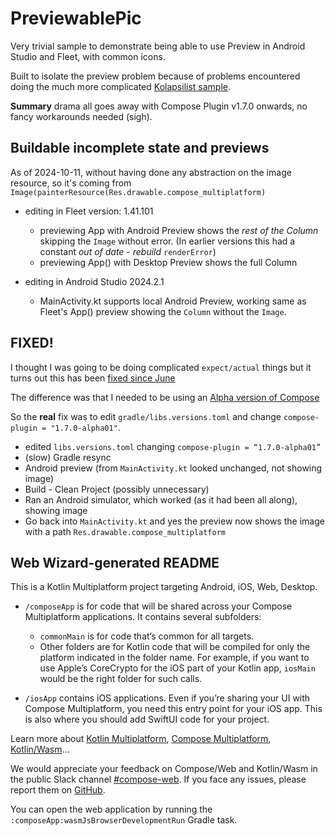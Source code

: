 # PreviewablePic

Very trivial sample to demonstrate being able to use Preview in Android Studio and Fleet, with common icons.

Built to isolate the preview problem because of problems encountered doing the much more complicated [Kolapsilist sample](../Kolaspilist/README.md).

**Summary** drama all goes away with Compose Plugin v1.7.0 onwards, no fancy workarounds needed (sigh).

## Buildable incomplete state and previews
As of 2024-10-11, without having done any abstraction on the image resource, so it's coming from `Image(painterResource(Res.drawable.compose_multiplatform)` 
- editing in Fleet version: 1.41.101
	- previewing App  with Android Preview shows the _rest of the Column_ skipping the `Image` without error. (In earlier versions this had a constant _out of date - rebuild_ `renderError`)
	- previewing App() with Desktop Preview shows the full Column

- editing in Android Studio 2024.2.1
  - MainActivity.kt supports local Android Preview, working same as Fleet's App() preview showing the `Column` without the `Image`.
  
## FIXED!
I thought I was going to be doing complicated `expect/actual` things but it turns out this has been [fixed since June][g1]

The difference was that I needed to be using an [Alpha version of Compose][g2]

So the **real** fix was to edit `gradle/libs.versions.toml` and change `compose-plugin = "1.7.0-alpha01"`.

- edited `libs.versions.toml` changing `compose-plugin = “1.7.0-alpha01”`
- (slow) Gradle resync
- Android preview (from `MainActivity.kt` looked unchanged, not showing image)
- Build - Clean Project (possibly unnecessary)
- Ran an Android simulator, which worked (as it had been all along), showing image
- Go back into `MainActivity.kt` and yes the preview now shows the image with a path `Res.drawable.compose_multiplatform`
  
[g1]: https://github.com/JetBrains/compose-multiplatform/pull/4965
[g2]: https://github.com/JetBrains/compose-multiplatform/releases/tag/v1.7.0-alpha01
  
## Web Wizard-generated README
This is a Kotlin Multiplatform project targeting Android, iOS, Web, Desktop.

* `/composeApp` is for code that will be shared across your Compose Multiplatform applications.
  It contains several subfolders:
  - `commonMain` is for code that’s common for all targets.
  - Other folders are for Kotlin code that will be compiled for only the platform indicated in the folder name.
    For example, if you want to use Apple’s CoreCrypto for the iOS part of your Kotlin app,
    `iosMain` would be the right folder for such calls.

* `/iosApp` contains iOS applications. Even if you’re sharing your UI with Compose Multiplatform, 
  you need this entry point for your iOS app. This is also where you should add SwiftUI code for your project.


Learn more about [Kotlin Multiplatform](https://www.jetbrains.com/help/kotlin-multiplatform-dev/get-started.html),
[Compose Multiplatform](https://github.com/JetBrains/compose-multiplatform/#compose-multiplatform),
[Kotlin/Wasm](https://kotl.in/wasm/)…

We would appreciate your feedback on Compose/Web and Kotlin/Wasm in the public Slack channel [#compose-web](https://slack-chats.kotlinlang.org/c/compose-web).
If you face any issues, please report them on [GitHub](https://github.com/JetBrains/compose-multiplatform/issues).

You can open the web application by running the `:composeApp:wasmJsBrowserDevelopmentRun` Gradle task.